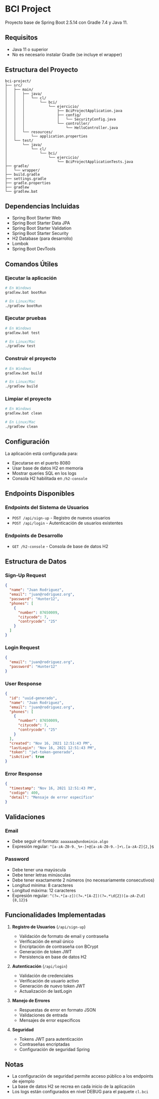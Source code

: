 # BCI Project

Proyecto base de Spring Boot 2.5.14 con Gradle 7.4 y Java 11.

## Requisitos

- Java 11 o superior
- No es necesario instalar Gradle (se incluye el wrapper)

## Estructura del Proyecto

```
bci-project/
├── src/
│   ├── main/
│   │   ├── java/
│   │   │   └── cl/
│   │   │       └── bci/
│   │   │           └── ejercicio/
│   │   │               ├── BciProjectApplication.java
│   │   │               ├── config/
│   │   │               │   └── SecurityConfig.java
│   │   │               └── controller/
│   │   │                   └── HelloController.java
│   │   └── resources/
│   │       └── application.properties
│   └── test/
│       └── java/
│           └── cl/
│               └── bci/
│                   └── ejercicio/
│                       └── BciProjectApplicationTests.java
├── gradle/
│   └── wrapper/
├── build.gradle
├── settings.gradle
├── gradle.properties
├── gradlew
└── gradlew.bat
```

## Dependencias Incluidas

- Spring Boot Starter Web
- Spring Boot Starter Data JPA
- Spring Boot Starter Validation
- Spring Boot Starter Security
- H2 Database (para desarrollo)
- Lombok
- Spring Boot DevTools

## Comandos Útiles

### Ejecutar la aplicación
```bash
# En Windows
gradlew.bat bootRun

# En Linux/Mac
./gradlew bootRun
```

### Ejecutar pruebas
```bash
# En Windows
gradlew.bat test

# En Linux/Mac
./gradlew test
```

### Construir el proyecto
```bash
# En Windows
gradlew.bat build

# En Linux/Mac
./gradlew build
```

### Limpiar el proyecto
```bash
# En Windows
gradlew.bat clean

# En Linux/Mac
./gradlew clean
```

## Configuración

La aplicación está configurada para:
- Ejecutarse en el puerto 8080
- Usar base de datos H2 en memoria
- Mostrar queries SQL en los logs
- Consola H2 habilitada en `/h2-console`

## Endpoints Disponibles

### Endpoints del Sistema de Usuarios
- `POST /api/sign-up` - Registro de nuevos usuarios
- `POST /api/login` - Autenticación de usuarios existentes

### Endpoints de Desarrollo
- `GET /h2-console` - Consola de base de datos H2

## Estructura de Datos

### Sign-Up Request
```json
{
  "name": "Juan Rodriguez",
  "email": "juan@rodriguez.org",
  "password": "Hunter12",
  "phones": [
    {
      "number": 87650009,
      "citycode": 7,
      "contrycode": "25"
    }
  ]
}
```

### Login Request
```json
{
  "email": "juan@rodriguez.org",
  "password": "Hunter12"
}
```

### User Response
```json
{
  "id": "uuid-generado",
  "name": "Juan Rodriguez",
  "email": "juan@rodriguez.org",
  "phones": [
    {
      "number": 87650009,
      "citycode": 7,
      "contrycode": "25"
    }
  ],
  "created": "Nov 16, 2021 12:51:43 PM",
  "lastLogin": "Nov 16, 2021 12:51:43 PM",
  "token": "jwt-token-generado",
  "isActive": true
}
```

### Error Response
```json
{
  "timestamp": "Nov 16, 2021 12:51:43 PM",
  "codigo": 400,
  "detail": "Mensaje de error específico"
}
```

## Validaciones

### Email
- Debe seguir el formato: `aaaaaaa@undominio.algo`
- Expresión regular: `^[a-zA-Z0-9._%+-]+@[a-zA-Z0-9.-]+\.[a-zA-Z]{2,}$`

### Password
- Debe tener una mayúscula
- Debe tener letras minúsculas
- Debe tener exactamente 2 números (no necesariamente consecutivos)
- Longitud mínima: 8 caracteres
- Longitud máxima: 12 caracteres
- Expresión regular: `^(?=.*[a-z])(?=.*[A-Z])(?=.*\d{2})[a-zA-Z\d]{8,12}$`

## Funcionalidades Implementadas

1. **Registro de Usuarios** (`/api/sign-up`)
   - Validación de formato de email y contraseña
   - Verificación de email único
   - Encriptación de contraseña con BCrypt
   - Generación de token JWT
   - Persistencia en base de datos H2

2. **Autenticación** (`/api/login`)
   - Validación de credenciales
   - Verificación de usuario activo
   - Generación de nuevo token JWT
   - Actualización de lastLogin

3. **Manejo de Errores**
   - Respuestas de error en formato JSON
   - Validaciones de entrada
   - Mensajes de error específicos

4. **Seguridad**
   - Tokens JWT para autenticación
   - Contraseñas encriptadas
   - Configuración de seguridad Spring

## Notas

- La configuración de seguridad permite acceso público a los endpoints de ejemplo
- La base de datos H2 se recrea en cada inicio de la aplicación
- Los logs están configurados en nivel DEBUG para el paquete `cl.bci` 